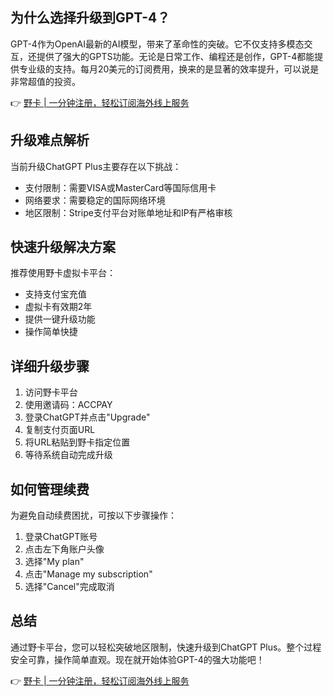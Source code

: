 ## 为什么选择升级到GPT-4？

GPT-4作为OpenAI最新的AI模型，带来了革命性的突破。它不仅支持多模态交互，还提供了强大的GPTS功能。无论是日常工作、编程还是创作，GPT-4都能提供专业级的支持。每月20美元的订阅费用，换来的是显著的效率提升，可以说是非常超值的投资。

👉 [野卡 | 一分钟注册，轻松订阅海外线上服务](https://bit.ly/bewildcard)

## 升级难点解析

当前升级ChatGPT Plus主要存在以下挑战：

- 支付限制：需要VISA或MasterCard等国际信用卡
- 网络要求：需要稳定的国际网络环境
- 地区限制：Stripe支付平台对账单地址和IP有严格审核

## 快速升级解决方案

推荐使用野卡虚拟卡平台：
- 支持支付宝充值
- 虚拟卡有效期2年
- 提供一键升级功能
- 操作简单快捷

## 详细升级步骤

1. 访问野卡平台
2. 使用邀请码：ACCPAY
3. 登录ChatGPT并点击"Upgrade"
4. 复制支付页面URL
5. 将URL粘贴到野卡指定位置
6. 等待系统自动完成升级

## 如何管理续费

为避免自动续费困扰，可按以下步骤操作：

1. 登录ChatGPT账号
2. 点击左下角账户头像
3. 选择"My plan"
4. 点击"Manage my subscription"
5. 选择"Cancel"完成取消

## 总结

通过野卡平台，您可以轻松突破地区限制，快速升级到ChatGPT Plus。整个过程安全可靠，操作简单直观。现在就开始体验GPT-4的强大功能吧！

👉 [野卡 | 一分钟注册，轻松订阅海外线上服务](https://bit.ly/bewildcard)